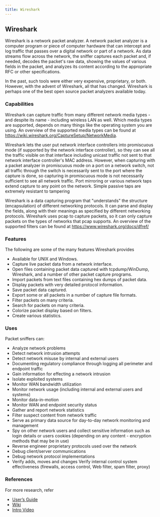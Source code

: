 ```yaml
---
title: Wireshark
---
```

## Wireshark

Wireshark is a network packet analyzer. A network packet analyzer is a computer program or piece of computer hardware that can intercept and log traffic that passes over a digital network or part of a network. As data streams flow across the network, the sniffer captures each packet and, if needed, decodes the packet's raw data, showing the values of various fields in the packet, and analyzes its content according to the appropriate RFC or other specifications.

In the past, such tools were either very expensive, proprietary, or both. However, with the advent of Wireshark, all that has changed.
Wireshark is perhaps one of the best open source packet analyzers available today.

### Capabilities

Wireshark can capture traffic from many different network media types - and despite its name - including wireless LAN as well. Which media types are supported, depends on many things like the operating system you are using. An overview of the supported media types can be found at https://wiki.wireshark.org/CaptureSetup/NetworkMedia.

Wireshark lets the user put network interface controllers into promiscuous mode (if supported by the network interface controller), so they can see all the traffic visible on that interface including unicast traffic not sent to that network interface controller's MAC address. However, when capturing with a packet analyzer in promiscuous mode on a port on a network switch, not all traffic through the switch is necessarily sent to the port where the capture is done, so capturing in promiscuous mode is not necessarily sufficient to see all network traffic. Port mirroring or various network taps extend capture to any point on the network. Simple passive taps are extremely resistant to tampering

Wireshark is a data capturing program that "understands" the structure (encapsulation) of different networking protocols. It can parse and display the fields, along with their meanings as specified by different networking protocols. Wireshark uses pcap to capture packets, so it can only capture packets on the types of networks that pcap supports. An overview of the supported filters can be found at https://www.wireshark.org/docs/dfref/

### Features

The following are some of the many features Wireshark provides

- Available for UNIX and Windows.
- Capture live packet data from a network interface.
- Open files containing packet data captured with tcpdump/WinDump, Wireshark, and a number of other packet capture programs.
- Import packets from text files containing hex dumps of packet data.
- Display packets with very detailed protocol information.
- Save packet data captured.
- Export some or all packets in a number of capture file formats.
- Filter packets on many criteria.
- Search for packets on many criteria.
- Colorize packet display based on filters.
- Create various statistics.

### Uses

Packet sniffers can:

- Analyze network problems
- Detect network intrusion attempts
- Detect network misuse by internal and external users
- Documenting regulatory compliance through logging all perimeter and endpoint traffic
- Gain information for effecting a network intrusion
- Isolate exploited systems
- Monitor WAN bandwidth utilization
- Monitor network usage (including internal and external users and systems)
- Monitor data-in-motion
- Monitor WAN and endpoint security status
- Gather and report network statistics
- Filter suspect content from network traffic
- Serve as primary data source for day-to-day network monitoring and management
- Spy on other network users and collect sensitive information such as login details or users cookies (depending on any content - encryption methods that may be in use)
- Reverse engineer proprietary protocols used over the network
- Debug client/server communications
- Debug network protocol implementations
- Verify adds, moves and changes
Verify internal control system effectiveness (firewalls, access control, Web filter, spam filter, proxy)

### References

For more research, refer

- <a href='https://www.wireshark.org/docs/wsug_html_chunked/' target='_blank' rel='nofollow'>User’s Guide</a>
- <a href='https://wiki.wireshark.org/' target='_blank' rel='nofollow'>Wiki</a>
- <a href='https://www.youtube.com/watch?list=PLnKJHZhW_BuCPcIg6Ja2boDeHIRwoHMT-&v=U0QABcTD-xc' target='_blank' rel='nofollow'>Intro Video</a>
